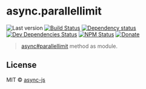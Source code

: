 # async.parallellimit

![Last version](https://img.shields.io/github/tag/async-js/parallellimit.svg?style=flat-square)
[![Build Status](http://img.shields.io/travis/async-js/parallellimit/master.svg?style=flat-square)](https://travis-ci.org/async-js/parallellimit)
[![Dependency status](http://img.shields.io/david/async-js/parallellimit.svg?style=flat-square)](https://david-dm.org/async-js/parallellimit)
[![Dev Dependencies Status](http://img.shields.io/david/dev/async-js/parallellimit.svg?style=flat-square)](https://david-dm.org/async-js/parallellimit#info=devDependencies)
[![NPM Status](http://img.shields.io/npm/dm/parallellimit.svg?style=flat-square)](https://www.npmjs.org/package/parallellimit)
[![Donate](https://img.shields.io/badge/donate-paypal-blue.svg?style=flat-square)](https://paypal.me/kikobeats)

> [async#parallellimit](https://github.com/async-js/async#parallellimit) method as module.

## License

MIT © [async-js](https://github.com/async-js)
